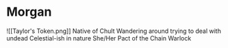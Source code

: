 # Morgan
![[Taylor's Token.png]]
Native of Chult
Wandering around trying to deal with undead
Celestial-ish in nature
She/Her
Pact of the Chain Warlock